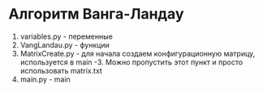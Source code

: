 # Алгоритм Ванга-Ландау

1. variables.py - переменные
2. VangLandau.py - функции
3. MatrixCreate.py - для начала создаем конфигурационную матрицу, используется в main
    -3. Можно пропустить этот пункт и просто использовать matrix.txt
4. main.py - main
